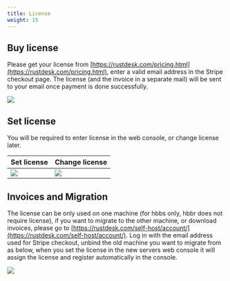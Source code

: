 ```yaml
---
title: License
weight: 15
---
```


## Buy license

Please get your license from [https://rustdesk.com/pricing.html](https://rustdesk.com/pricing.html), enter a valid email address in the Stripe checkout page. The license (and the invoice in a separate mail) will be sent to your email once payment is done successfully.

![](/docs/en/self-host/pro/license/images/stripe.jpg)

## Set license

You will be required to enter license in the web console, or change license later.

 | Set license | Change license |
 | -- | -- |
 | ![](/docs/en/self-host/pro/license/images/set.png) | ![](/docs/en/self-host/pro/license/images/change.png) |

## Invoices and Migration

The license can be only used on one machine (for hbbs only, hbbr does not require license), if you want to migrate to the other machine, or download invoices, please go to [https://rustdesk.com/self-host/account/](https://rustdesk.com/self-host/account/). Log in with the email address used for Stripe checkout, unbind the old machine you want to migrate from as below, when you set the license in the new servers web console it will assign the license and register automatically in the console.

![](/docs/en/self-host/pro/license/images/unbind.jpg)
